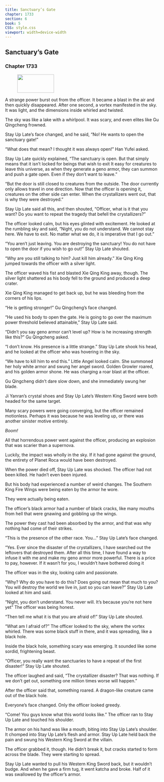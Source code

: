 ```yaml
---
title: Sanctuary’s Gate
chapter: 1733
section: 6
book: 5
CSS: style.css
viewport: width=device-width
---
```


## Sanctuary’s Gate

### Chapter 1733

<figure>
	<img src="../Images/gem.gif" alt="" id="gem" width="120" height="60" />
</figure>

A strange power burst out from the officer. It became a blast in the air and then quickly disappeared. After one second, a vortex manifested in the sky. It was light, and the dimensions inside whirled and twisted.

The sky was like a lake with a whirlpool. It was scary, and even elites like Gu Qingcheng frowned.

Stay Up Late’s face changed, and he said, “No! He wants to open the sanctuary gate!”

“What does that mean? I thought it was always open!” Han Yufei asked.

Stay Up Late quickly explained, “The sanctuary is open. But that simply means that it isn’t locked for beings that wish to exit It easy for creatures to leave this universe, as when they generate a geno armor, they can summon and push a gate open. Even if they don’t want to leave.”

“But the door is still closed to creatures from the outside. The door currently only allows travel in one direction. Now that the officer is opening it, creatures on the other side can enter. When the crystallizers went out, that is why they were destroyed.”

Stay Up Late said all this, and then shouted, “Officer, what is it that you want? Do you want to repeat the tragedy that befell the crystallizers?”

The officer looked calm, but his eyes glinted with excitement. He looked at the rumbling sky and said, “Night, you do not understand. We cannot stay here. We have to exit. No matter what we do, it is imperative that I go out.”

“You aren’t just leaving. You are destroying the sanctuary! You do not have to open the door if you wish to go out!” Stay Up Late shouted.

“Why are you still talking to him? Just kill him already.” Xie Qing King jumped towards the officer with a silver light.

The officer waved his fist and blasted Xie Qing King away, though. The silver light shattered as his body fell to the ground and produced a deep crater.

Xie Qing King managed to get back up, but he was bleeding from the corners of his lips.

“He is getting stronger!” Gu Qingcheng’s face changed.

“He used his body to open the gate. He is going to go over the maximum power threshold believed attainable,” Stay Up Late said.

“Didn’t you say geno armor can’t level up? How is he increasing strength like this?” Gu Qingcheng asked.

“I don’t know. His presence is a little strange.” Stay Up Late shook his head, and he looked at the officer who was hovering in the sky.

“We have to kill him to end this.” Little Angel looked calm. She summoned her holy white armor and swung her angel sword. Golden Growler roared, and his golden armor shone. He was charging a roar blast at the officer.

Gu Qingcheng didn’t dare slow down, and she immediately swung her blade.

Ji Yanran’s crystal shoes and Stay Up Late’s Western King Sword were both headed for the same target.

Many scary powers were going converging, but the officer remained motionless. Perhaps it was because he was leveling up, or there was another sinister motive entirely.

*Boom!*

All that horrendous power went against the officer, producing an explosion that was scarier than a supernova.

Luckily, the impact was wholly in the sky. If it had gone against the ground, the entirety of Planet Roca would have been destroyed.

When the power died off, Stay Up Late was shocked. The officer had not been killed. He hadn’t even been injured.

But his body had experienced a number of weird changes. The Southern King Fire Wings were being eaten by the armor he wore.

They were actually being eaten.

The officer’s black armor had a number of black cracks, like many mouths from hell that were gnawing and gobbling up the wings.

The power they cast had been absorbed by the armor, and that was why nothing had come of their strikes.

“This is the presence of the other race. You…” Stay Up Late’s face changed.

“Yes. Ever since the disaster of the crystallizers, I have searched out the leftovers that destroyed them. After all this time, I have found a way to infuse it with me and make my geno armor more powerful. There is a price to pay, however. If it wasn’t for you, I wouldn’t have bothered doing it

The officer was in the sky, looking calm and passionate.

“Why? Why do you have to do this? Does going out mean that much to you? You will destroy the world we live in, just so you can leave?” Stay Up Late looked at him and said.

“Night, you don’t understand. You never will. It’s because you’re not here yet” The officer was being honest.

“Then tell me what it is that you are afraid of!” Stay Up Late shouted.

“What am I afraid of?” The officer looked to the sky, where the vortex whirled. There was some black stuff in there, and it was spreading, like a black hole.

Inside the black hole, something scary was emerging. It sounded like some sordid, frightening beast.

“Officer, you really want the sanctuaries to have a repeat of the first disaster!” Stay Up Late shouted.

The officer laughed and said, “The crystallizer disaster? That was nothing. If we don’t get out, something one million times worse will happen.”

After the officer said that, something roared. A dragon-like creature came out of the black hole.

Everyone’s face changed. Only the officer looked greedy.

“Come! You guys know what this world looks like.” The officer ran to Stay Up Late and touched his shoulder.

The armor on his hand was like a mouth, biting into Stay Up Late’s shoulder. It chomped into Stay Up Late’s flesh and armor. Stay Up Late held back the pain and swung his Western King Sword at the villain.

The officer grabbed it, though. He didn’t break it, but cracks started to form across the blade. They were starting to spread.

Stay Up Late wanted to pull his Western King Sword back, but it wouldn’t budge. And when he gave a firm tug, it went katcha and broke. Half of it was swallowed by the officer’s armor.